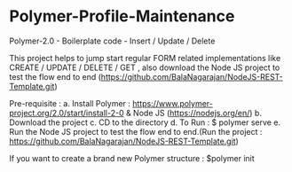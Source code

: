 # Polymer-Profile-Maintenance
Polymer-2.0 - Boilerplate code - Insert / Update / Delete

This project helps to jump start regular FORM related implementations like CREATE / UPDATE / DELETE / GET , also download the Node JS project to test the flow end to end (https://github.com/BalaNagarajan/NodeJS-REST-Template.git)

Pre-requisite : 
a. Install Polymer : https://www.polymer-project.org/2.0/start/install-2-0 & Node JS (https://nodejs.org/en/)
b. Download the project
c. CD to the directory
d. To Run : $ polymer serve
e. Run the Node JS project to test the flow end to end.(Run the project : https://github.com/BalaNagarajan/NodeJS-REST-Template.git)

If you want to create a brand new Polymer structure : $polymer init





